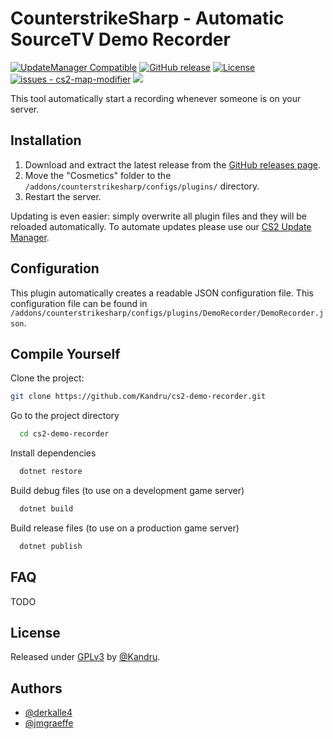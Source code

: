 # CounterstrikeSharp - Automatic SourceTV Demo Recorder

[![UpdateManager Compatible](https://img.shields.io/badge/CS2-UpdateManager-darkgreen)](https://github.com/Kandru/cs2-update-manager/)
[![GitHub release](https://img.shields.io/github/release/Kandru/cs2-demo-recorder?include_prereleases=&sort=semver&color=blue)](https://github.com/Kandru/cs2-demo-recorder/releases/)
[![License](https://img.shields.io/badge/License-GPLv3-blue)](#license)
[![issues - cs2-map-modifier](https://img.shields.io/github/issues/Kandru/cs2-demo-recorder)](https://github.com/Kandru/cs2-demo-recorder/issues)
[![](https://www.paypalobjects.com/en_US/i/btn/btn_donateCC_LG.gif)](https://www.paypal.com/donate/?hosted_button_id=C2AVYKGVP9TRG)

This tool automatically start a recording whenever someone is on your server.

## Installation

1. Download and extract the latest release from the [GitHub releases page](https://github.com/Kandru/cs2-demo-recorder/releases/).
2. Move the "Cosmetics" folder to the `/addons/counterstrikesharp/configs/plugins/` directory.
3. Restart the server.

Updating is even easier: simply overwrite all plugin files and they will be reloaded automatically. To automate updates please use our [CS2 Update Manager](https://github.com/Kandru/cs2-update-manager/).


## Configuration

This plugin automatically creates a readable JSON configuration file. This configuration file can be found in `/addons/counterstrikesharp/configs/plugins/DemoRecorder/DemoRecorder.json`.

## Compile Yourself

Clone the project:

```bash
git clone https://github.com/Kandru/cs2-demo-recorder.git
```

Go to the project directory

```bash
  cd cs2-demo-recorder
```

Install dependencies

```bash
  dotnet restore
```

Build debug files (to use on a development game server)

```bash
  dotnet build
```

Build release files (to use on a production game server)

```bash
  dotnet publish
```

## FAQ

TODO

## License

Released under [GPLv3](/LICENSE) by [@Kandru](https://github.com/Kandru).

## Authors

- [@derkalle4](https://www.github.com/derkalle4)
- [@jmgraeffe](https://www.github.com/jmgraeffe)
